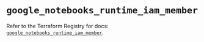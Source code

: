 # `google_notebooks_runtime_iam_member`

Refer to the Terraform Registry for docs: [`google_notebooks_runtime_iam_member`](https://registry.terraform.io/providers/hashicorp/google/6.28.0/docs/resources/notebooks_runtime_iam_member).
